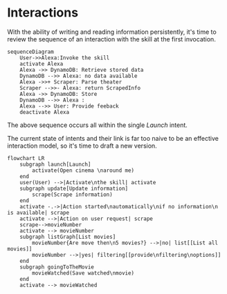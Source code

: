 # Interactions

With the ability of writing and reading information persistently, it's time to review the sequence of an interaction
with the skill at the first invocation.

```mermaid
sequenceDiagram
    User->>Alexa:Invoke the skill
    activate Alexa
    Alexa ->> DynamoDB: Retrieve stored data
    DynamoDB -->> Alexa: no data available
    Alexa ->>+ Scraper: Parse theater
    Scraper -->>- Alexa: return ScrapedInfo
    Alexa ->> DynamoDB: Store
    DynamoDB -->> Alexa : 
    Alexa -->> User: Provide feeback
    deactivate Alexa
```

The above sequence occurs all within the single _Launch_ intent.

The current state of intents and their link is far too naive to be an effective interaction model, so it's time to draft a new version.

```mermaid
flowchart LR
    subgraph launch[Launch]
        activate(Open cinema \naround me)
    end
    user(User) -->|Activate\nthe skill| activate
    subgraph update[Update information]
        scrape(Scrape information)  
    end
    activate -.->|Action started\nautomatically\nif no information\n is available| scrape
    activate -->|Action on user request| scrape
    scrape-->movieNumber
    activate --> movieNumber
    subgraph listGraph[List movies]
        movieNumber{Are move then\n5 movies?} -->|no| list[[List all movies]]
        movieNumber -->|yes| filtering[[provide\nfiltering\noptions]]
    end
    subgraph goingToTheMovie
        movieWatched(Save watched\nmovie)
    end
    activate --> movieWatched
```